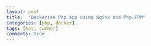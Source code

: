 ```yaml
---
layout: post
title:  "Dockerize Php app using Nginx and Php-FPM"
categories: [php, docker]
tags: [hot, summer]
comments: true
---
```




